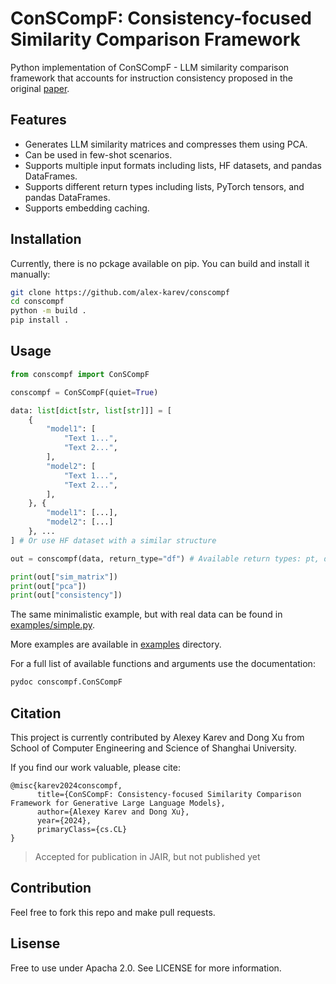 # ConSCompF: Consistency-focused Similarity Comparison Framework

Python implementation of ConSCompF - LLM similarity comparison framework that accounts for instruction consistency proposed in the original [paper](#).

## Features

- Generates LLM similarity matrices and compresses them using PCA.
- Can be used in few-shot scenarios.
- Supports multiple input formats including lists, HF datasets, and pandas DataFrames.
- Supports different return types including lists, PyTorch tensors, and pandas DataFrames.
- Supports embedding caching.

## Installation

Currently, there is no pckage available on pip. You can build and install it manually:

```bash
git clone https://github.com/alex-karev/conscompf
cd conscompf
python -m build .
pip install .
```

## Usage

```python
from conscompf import ConSCompF

conscompf = ConSCompF(quiet=True)

data: list[dict[str, list[str]]] = [
    {
        "model1": [
            "Text 1...",
            "Text 2...",
        ], 
        "model2": [
            "Text 1...",
            "Text 2...",
        ], 
    }, {
        "model1": [...],
        "model2": [...]
    }, ...
] # Or use HF dataset with a similar structure

out = conscompf(data, return_type="df") # Available return types: pt, df, list

print(out["sim_matrix"])
print(out["pca"])
print(out["consistency"])
```

The same minimalistic example, but with real data can be found in [examples/simple.py](https://github.com/alex-karev/conscompf/tree/main/examples/simple.py).

More examples are available in [examples](https://github.com/alex-karev/conscompf/tree/main/examples) directory.

For a full list of available functions and arguments use the documentation:

```bash
pydoc conscompf.ConSCompF
```

## Citation

This project is currently contributed by Alexey Karev and Dong Xu from School of Computer Engineering and Science of Shanghai University.

If you find our work valuable, please cite:

```
@misc{karev2024conscompf,
      title={ConSCompF: Consistency-focused Similarity Comparison Framework for Generative Large Language Models}, 
      author={Alexey Karev and Dong Xu},
      year={2024},
      primaryClass={cs.CL}
}
```

> Accepted for publication in JAIR, but not published yet

## Contribution

Feel free to fork this repo and make pull requests.

## Lisense

Free to use under Apacha 2.0. See LICENSE for more information.
